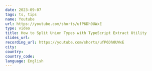 ```yaml
---
date: 2023-09-07
tags: ts, tips
name: Youtube
url: https://youtube.com/shorts/ufP6Dh0UWxE
type: video
title: How to Split Union Types with TypeScript Extract Utility
slides_url:
recording_url: https://youtube.com/shorts/ufP6Dh0UWxE
city:
country:
country_code:
language: English
---
```

